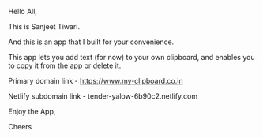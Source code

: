 Hello All,

This is Sanjeet Tiwari.

And this is an app that I built for your convenience.

This app lets you add text (for now) to your own clipboard, and enables you to copy it from the app or delete it.

Primary domain link - https://www.my-clipboard.co.in

Netlify subdomain link - tender-yalow-6b90c2.netlify.com

Enjoy the App,

Cheers
